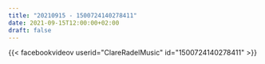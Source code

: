 ```yaml
---
title: "20210915 - 1500724140278411"
date: 2021-09-15T12:00:00+02:00
draft: false
---
```


{{< facebookvideov userid="ClareRadelMusic" id="1500724140278411" >}}